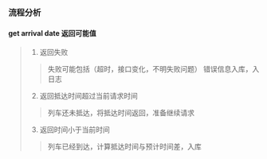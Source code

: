 ### 流程分析


#### get arrival date   返回可能值
> 1. 返回失败
> 
> > 失败可能包括（超时，接口变化，不明失败问题）
> > 错误信息入库，入日志
> 
> 2. 返回抵达时间超过当前请求时间
> 
> > 列车还未抵达，将抵达时间返回，准备继续请求
> 
> 3. 返回时间小于当前时间 
> 
> > 列车已经到达，计算抵达时间与预计时间差，入库
> 